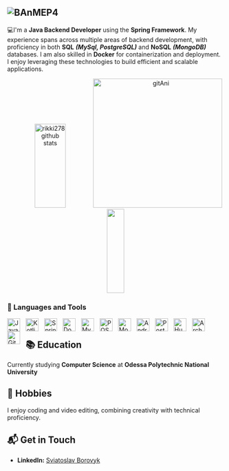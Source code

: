 ![BAnMEP4](https://github.com/user-attachments/assets/83bd6393-b94c-44ca-a1cf-c530a19609e2)
----------------------------------------

💻I'm a **Java Backend Developer** using the **Spring Framework**. My experience spans across multiple areas of backend development, with proficiency in both **SQL** ***(MySql, PostgreSQL)*** and **NoSQL** ***(MongoDB)*** databases. I am also skilled in **Docker** for containerization and deployment. I enjoy leveraging these technologies to build efficient and scalable applications.

<div align="center">  
  <img width="38%" height="195px" src="https://github-readme-stats.vercel.app/api?username=rikki278&show_icons=true&count_private=true&hide_border=true&title_color=ec85e7&icon_color=ffffff&text_color=ec85e7&theme=transparent" alt="rikki278 github stats" /> 
  
  <img src="https://github.com/user-attachments/assets/36f05045-ca11-42f0-ba02-b46a03603376" alt="gitAni" width="300"/>
  
  <img width="28%" height="195px" src="https://github-readme-stats.vercel.app/api/top-langs/?username=rikki278&layout=compact&hide_border=true&title_color=ec85e7&text_color=ec85e7&theme=transparent" />
</div>

### 🧰 Languages and Tools

<img align="left" alt="Java" width="30px" style="padding-right:10px;" src="https://cdn.jsdelivr.net/gh/devicons/devicon/icons/java/java-original.svg"/>
<img align="left" alt="Kotlin" width="30px" style="padding-right:10px;" src="https://cdn.jsdelivr.net/gh/devicons/devicon@latest/icons/kotlin/kotlin-original.svg" />
<img align="left" alt="Spring" width="30px" style="padding-right:10px;" src="https://cdn.jsdelivr.net/gh/devicons/devicon/icons/spring/spring-original.svg" />
<img align="left" alt="Docker" width="30px" style="padding-right:10px;" src="https://cdn.jsdelivr.net/gh/devicons/devicon@latest/icons/docker/docker-plain-wordmark.svg" />
<img align="left" alt="MySQL" width="30px" style="padding-right:10px;" src="https://cdn.jsdelivr.net/gh/devicons/devicon@latest/icons/mysql/mysql-original.svg" />
<img align="left" alt="POSTGRESQL" width="30px" style="padding-right:10px;" src="https://cdn.jsdelivr.net/gh/devicons/devicon@latest/icons/postgresql/postgresql-original.svg" />
<img align="left" alt="MongoDB" width="30px" style="padding-right:10px;" src="https://cdn.jsdelivr.net/gh/devicons/devicon@latest/icons/mongodb/mongodb-original.svg" />
<img align="left" alt="Android" width="30px" style="padding-right:10px;" src="https://cdn.jsdelivr.net/gh/devicons/devicon@latest/icons/androidstudio/androidstudio-original.svg" />
<img align="left" alt="Postman" width="30px" style="padding-right:10px;" src="https://cdn.jsdelivr.net/gh/devicons/devicon@latest/icons/postman/postman-original.svg" />
<img align="left" alt="Hubernate" width="30px" style="padding-right:10px;" src="https://cdn.jsdelivr.net/gh/devicons/devicon@latest/icons/hibernate/hibernate-original.svg" />
<img align="left" alt="Arch" width="30px" style="padding-right:10px;" src="https://cdn.jsdelivr.net/gh/devicons/devicon@latest/icons/archlinux/archlinux-original.svg" />
<img align="left" alt="Git" width="30px" style="padding-right:10px;" src="https://cdn.jsdelivr.net/gh/devicons/devicon@latest/icons/git/git-original.svg" />
<br />

<!-- ![gitAni](https://github.com/user-attachments/assets/36f05045-ca11-42f0-ba02-b46a03603376) -->

## 📚 Education

Currently studying **Computer Science** at **Odessa Polytechnic National University**

## 🎨 Hobbies

I enjoy coding and video editing, combining creativity with technical proficiency.

## 📬 Get in Touch
- **LinkedIn:** [Sviatoslav Borovyk](https://www.linkedin.com/in/sviatoslav-borovyk-b51599291/)

